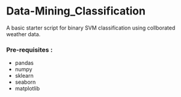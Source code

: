# Data-Mining_Classification
A basic starter script for binary SVM classification using collborated weather data.

### Pre-requisites : 
- pandas
- numpy
- sklearn
- seaborn
- matplotlib
